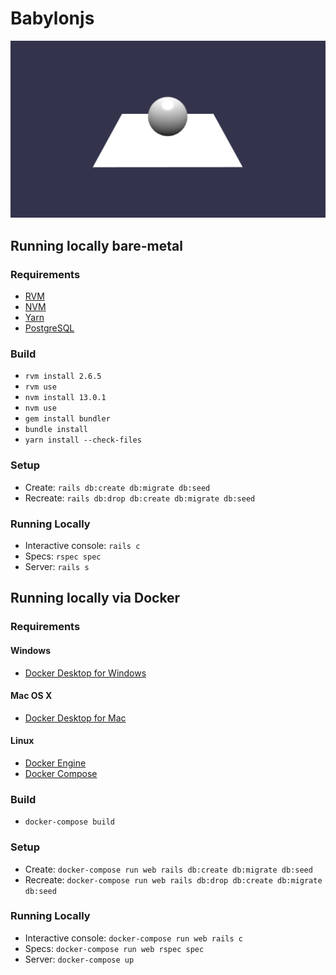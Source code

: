 # Babylonjs

![](README.png?raw=true)

## Running locally bare-metal

### Requirements

* [RVM](https://rvm.io/rvm/install)
* [NVM](https://github.com/nvm-sh/nvm#install--update-script)
* [Yarn](https://yarnpkg.com/en/docs/install)
* [PostgreSQL](https://www.postgresql.org/download)

### Build

* `rvm install 2.6.5`
* `rvm use`
* `nvm install 13.0.1`
* `nvm use`
* `gem install bundler`
* `bundle install`
* `yarn install --check-files`

### Setup

* Create: `rails db:create db:migrate db:seed`
* Recreate: `rails db:drop db:create db:migrate db:seed`

### Running Locally

* Interactive console: `rails c`
* Specs: `rspec spec`
* Server: `rails s`

## Running locally via Docker

### Requirements

#### Windows

* [Docker Desktop for Windows](https://docs.docker.com/docker-for-windows/install/)

#### Mac OS X

* [Docker Desktop for Mac](https://docs.docker.com/docker-for-mac/install/)

#### Linux

* [Docker Engine](https://docs.docker.com/install/#server)
* [Docker Compose](https://docs.docker.com/compose/install/)

### Build

* `docker-compose build`

### Setup

* Create: `docker-compose run web rails db:create db:migrate db:seed`
* Recreate: `docker-compose run web rails db:drop db:create db:migrate db:seed`

### Running Locally

* Interactive console: `docker-compose run web rails c`
* Specs: `docker-compose run web rspec spec`
* Server: `docker-compose up`
